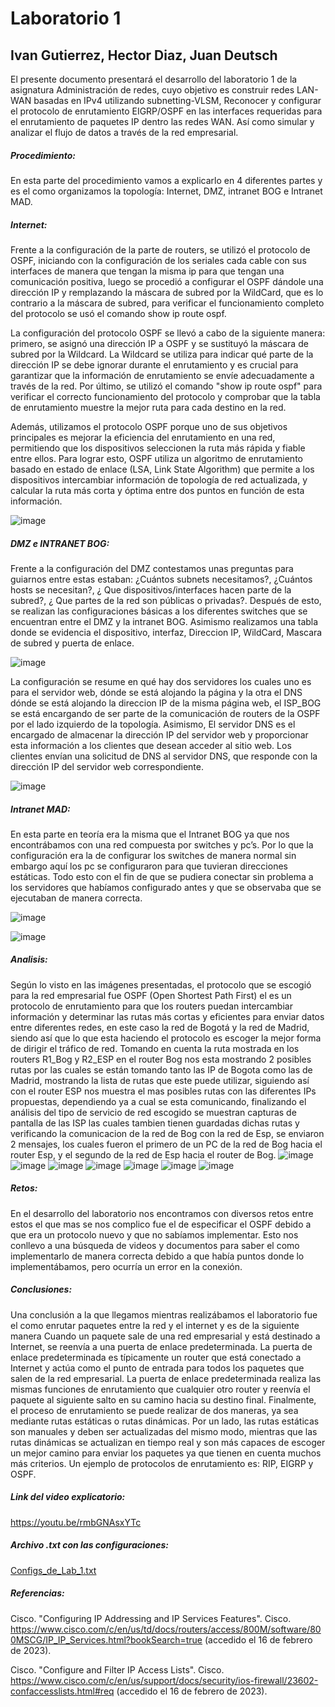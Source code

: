 # Laboratorio 1
## Ivan Gutierrez, Hector Diaz, Juan Deutsch

El presente documento presentará el desarrollo del laboratorio 1 de la asignatura Administración de redes, cuyo objetivo es construir redes LAN-WAN basadas en IPv4 utilizando subnetting-VLSM, Reconocer y  configurar el  protocolo  de  enrutamiento EIGRP/OSPF en  las  interfaces  requeridas  para  el enrutamiento de paquetes IP dentro las redes WAN. Así como simular y analizar el flujo de datos a través de la red empresarial.

##### Procedimiento:

En esta parte del procedimiento vamos a explicarlo en 4 diferentes partes y es el como organizamos la topología: Internet, DMZ, intranet BOG e Intranet MAD.

##### Internet:
Frente a la configuración de la parte de routers, se utilizó el protocolo de OSPF, iniciando con la configuración de los seriales cada cable con sus interfaces de manera que tengan la misma ip para que tengan una comunicación positiva, luego se procedió a configurar el OSPF dándole una dirección IP y remplazando la máscara de subred por la WildCard, que es lo contrario a la máscara de subred, para verificar el funcionamiento completo del protocolo se usó el comando show ip route ospf.


La configuración del protocolo OSPF se llevó a cabo de la siguiente manera: primero, se asignó una dirección IP a OSPF y se sustituyó la máscara de subred por la Wildcard. La Wildcard se utiliza para indicar qué parte de la dirección IP se debe ignorar durante el enrutamiento y es crucial para garantizar que la información de enrutamiento se envíe adecuadamente a través de la red. Por último, se utilizó el comando "show ip route ospf" para verificar el correcto funcionamiento del protocolo y comprobar que la tabla de enrutamiento muestre la mejor ruta para cada destino en la red.


Además, utilizamos el protocolo OSPF porque uno de sus objetivos principales es mejorar la eficiencia del enrutamiento en una red, permitiendo que los dispositivos seleccionen la ruta más rápida y fiable entre ellos. Para lograr esto, OSPF utiliza un algoritmo de enrutamiento basado en estado de enlace (LSA, Link State Algorithm) que permite a los dispositivos intercambiar información de topología de red actualizada, y calcular la ruta más corta y óptima entre dos puntos en función de esta información.

![image](https://user-images.githubusercontent.com/93561095/219804218-84c5a7e6-973c-4b86-bb42-264ce4958be9.png)

##### DMZ e INTRANET BOG:
Frente a la configuración del DMZ contestamos unas preguntas para guiarnos entre estas estaban: ¿Cuántos subnets necesitamos?, ¿Cuántos hosts se necesitan?, ¿ Que dispositivos/interfaces hacen parte de la subred?, ¿ Que partes de la red son públicas o privadas?. Después de esto, se realizan las configuraciones básicas a los diferentes switches que se encuentran entre el DMZ y la intranet BOG. Asimismo realizamos una tabla donde se evidencia el dispositivo, interfaz, Direccion IP, WildCard, Mascara de subred y puerta de enlace.

![image](https://user-images.githubusercontent.com/93561095/219804323-ccf55535-a646-4eb8-9fd9-dd2230c3b635.png)

La configuración se resume en qué hay dos servidores los cuales uno es para el servidor web, dónde se está alojando la página y la otra el DNS dónde se está alojando la direccion IP de la misma página web, el ISP_BOG se está encargando de ser parte de la comunicación de routers de la OSPF por el lado izquierdo de la topología. Asimismo, El servidor DNS es el encargado de almacenar la dirección IP del servidor web y proporcionar esta información a los clientes que desean acceder al sitio web. Los clientes envían una solicitud de DNS al servidor DNS, que responde con la dirección IP del servidor web correspondiente.

![image](https://user-images.githubusercontent.com/93561095/219817717-180130c2-2006-472b-b321-1de625808c25.png)

##### Intranet MAD:
En esta parte en teoría era la misma que el Intranet BOG ya que nos encontrábamos con una red compuesta por switches y pc’s. Por lo que la configuración era la de configurar los switches de manera normal sin embargo aquí los pc se configuraron para que tuvieran direcciones estáticas. Todo esto con el fin de que se pudiera conectar sin problema a los servidores que habíamos configurado antes y que se observaba que se ejecutaban de manera correcta.

![image](https://user-images.githubusercontent.com/93561095/219804379-9cd523e3-b028-4b48-b5b8-b685b8b489b7.png)

![image](https://user-images.githubusercontent.com/93561095/219817706-ddf558f3-64a6-4f79-816b-84f3473b4d4a.png)


##### Analisis:
Según lo visto en las imágenes presentadas, el protocolo que se escogió para la red empresarial fue OSPF (Open Shortest Path First) el es un protocolo de enrutamiento para que los routers puedan intercambiar información y determinar las rutas más cortas y eficientes para enviar datos entre diferentes redes, en este caso la red de Bogotá y la red de Madrid, siendo así que lo que esta haciendo el protocolo es escoger la mejor forma de dirigir el tráfico de red. Tomando en cuenta la ruta mostrada en los routers R1_Bog y R2_ESP en el router Bog nos esta mostrando 2 posibles rutas por las cuales se están tomando tanto las IP de Bogota como las de Madrid, mostrando la lista de rutas que este puede utilizar, siguiendo así con el router ESP nos muestra el mas posibles rutas con las diferentes IPs propuestas, dependiendo ya a cual se esta comunicando, finalizando el análisis del tipo de servicio de red escogido se muestran capturas de pantalla de las ISP las cuales tambien tienen guardadas dichas rutas y verificando la comunicacion de la red de Bog con la red de Esp, se enviaron 2 mensajes, los cuales fueron el primero de un PC de la red de Bog hacia el router Esp, y el segundo de la red de Esp hacia el router de Bog.
![image](https://user-images.githubusercontent.com/93561095/219819206-f9f41e99-f247-470c-adb6-fc93a2dc4fb8.png)
![image](https://user-images.githubusercontent.com/93561095/219819213-3d218b39-a89d-4a8f-9c0a-c80a88553b68.png)
![image](https://user-images.githubusercontent.com/93561095/219819221-150771d6-0470-4cd6-bdf8-ae92c7c98677.png)
![image](https://user-images.githubusercontent.com/93561095/219819228-1c9129b5-860e-44d3-83d6-5e3201dc58f0.png)
![image](https://user-images.githubusercontent.com/93561095/219819235-e3bec1e8-470d-4ea8-8768-eafdcd8c38b0.png)
![image](https://user-images.githubusercontent.com/93561095/219819242-82407be8-e9ef-4e5e-8792-4dcfd675827f.png)
![image](https://user-images.githubusercontent.com/93561095/219819247-8590b54b-a977-423a-8125-13b89963c2e0.png)


##### Retos:
En el desarrollo del laboratorio nos encontramos con diversos retos entre estos el que mas se nos complico fue el de especificar el OSPF debido a que era un protocolo nuevo y que no sabíamos implementar. Esto nos conllevo a una búsqueda de videos y documentos para saber el como implementarlo de manera correcta debido a que había puntos donde lo implementábamos, pero ocurría un error en la conexión.

##### Conclusiones:
Una conclusión a la que llegamos mientras realizábamos el laboratorio fue el como enrutar paquetes entre la red y el internet y es de la siguiente manera Cuando un paquete sale de una red empresarial y está destinado a Internet, se reenvía a una puerta de enlace predeterminada. La puerta de enlace predeterminada es típicamente un router que está conectado a Internet y actúa como el punto de entrada para todos los paquetes que salen de la red empresarial. La puerta de enlace predeterminada realiza las mismas funciones de enrutamiento que cualquier otro router y reenvía el paquete al siguiente salto en su camino hacia su destino final. 
Finalmente, el proceso de enrutamiento se puede realizar de dos maneras, ya sea mediante rutas estáticas o rutas dinámicas. Por un lado, las rutas estáticas son manuales y deben ser actualizadas del mismo modo, mientras que las rutas dinámicas se actualizan en tiempo real y son más capaces de escoger un mejor camino para enviar los paquetes ya que tienen en cuenta muchos más criterios. Un ejemplo de protocolos de enrutamiento es: RIP, EIGRP y OSPF.

##### Link del video explicatorio:
https://youtu.be/rmbGNAsxYTc
##### Archivo .txt con las configuraciones:
[Configs_de_Lab_1.txt](https://github.com/Hdiaz0224/Lab1/files/10772414/Configs_de_Lab_1.txt)

##### Referencias:
Cisco. "Configuring IP Addressing and IP Services Features". Cisco. https://www.cisco.com/c/en/us/td/docs/routers/access/800M/software/800MSCG/IP_IP_Services.html?bookSearch=true (accedido el 16 de febrero de 2023).

Cisco. "Configure and Filter IP Access Lists". Cisco. https://www.cisco.com/c/en/us/support/docs/security/ios-firewall/23602-confaccesslists.html#req (accedido el 16 de febrero de 2023).

